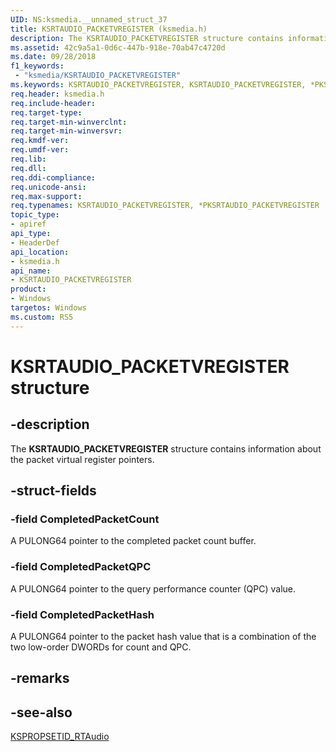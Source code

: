 ```yaml
---
UID: NS:ksmedia.__unnamed_struct_37
title: KSRTAUDIO_PACKETVREGISTER (ksmedia.h)
description: The KSRTAUDIO_PACKETVREGISTER structure contains information about the packet virtual register pointers.
ms.assetid: 42c9a5a1-0d6c-447b-918e-70ab47c4720d
ms.date: 09/28/2018
f1_keywords:
 - "ksmedia/KSRTAUDIO_PACKETVREGISTER"
ms.keywords: KSRTAUDIO_PACKETVREGISTER, KSRTAUDIO_PACKETVREGISTER, *PKSRTAUDIO_PACKETVREGISTER, 
req.header: ksmedia.h
req.include-header:
req.target-type:
req.target-min-winverclnt:
req.target-min-winversvr:
req.kmdf-ver:
req.umdf-ver:
req.lib:
req.dll:
req.ddi-compliance:
req.unicode-ansi:
req.max-support:
req.typenames: KSRTAUDIO_PACKETVREGISTER, *PKSRTAUDIO_PACKETVREGISTER
topic_type: 
- apiref
api_type: 
- HeaderDef
api_location: 
- ksmedia.h
api_name: 
- KSRTAUDIO_PACKETVREGISTER
product:
- Windows
targetos: Windows
ms.custom: RS5
---
```


# KSRTAUDIO_PACKETVREGISTER structure

## -description

The **KSRTAUDIO_PACKETVREGISTER** structure contains information about the packet virtual register pointers.

## -struct-fields

### -field CompletedPacketCount

A PULONG64 pointer to the completed packet count buffer.
 
### -field CompletedPacketQPC

A PULONG64 pointer to the query performance counter (QPC) value.
 
### -field CompletedPacketHash
 
A PULONG64 pointer to the packet hash value that is a combination of the two low-order DWORDs for count and QPC.

## -remarks

## -see-also

[KSPROPSETID_RTAudio](https://docs.microsoft.com/windows-hardware/drivers/audio/kspropsetid-rtaudio)
